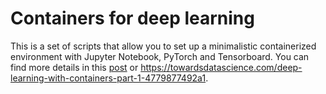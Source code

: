 # Containers for deep learning

This is a set of scripts that allow you to set up a minimalistic containerized environment with Jupyter Notebook, PyTorch and Tensorboard. You can find more details in this [post](https://visheratin.github.io/posts/dl-containers-1/) or https://towardsdatascience.com/deep-learning-with-containers-part-1-4779877492a1.
